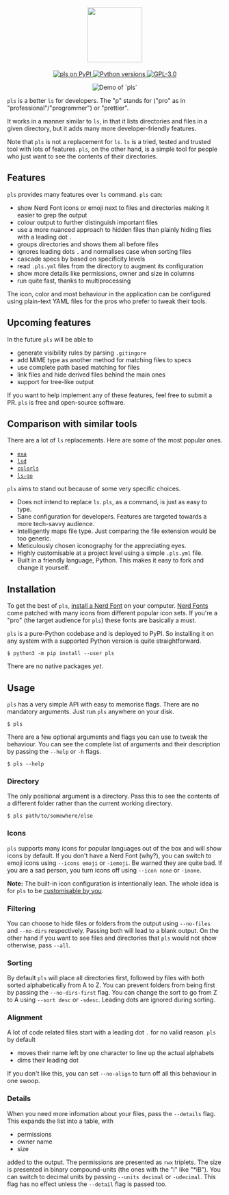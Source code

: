 <h1 align="center">
  <img height="128px" src="https://raw.githubusercontent.com/dhruvkb/pls/main/readme_assets/pls.svg"/>
</h1>

<p align="center">
  <a href="https://pypi.org/project/pls/">
    <img src="https://img.shields.io/pypi/v/pls" alt="pls on PyPI"/>
  </a>
  <a href="https://www.python.org">
    <img src="https://img.shields.io/pypi/pyversions/pls" alt="Python versions"/>
  </a>
  <a href="https://github.com/dhruvkb/pls/blob/main/LICENSE">
    <img src="https://img.shields.io/github/license/dhruvkb/pls" alt="GPL-3.0"/>
  </a>
</p>

<p align="center">
  <img src="https://raw.githubusercontent.com/dhruvkb/pls/main/readme_assets/demo.png" alt="Demo of `pls`"/>
</p>

`pls` is a better `ls` for developers. The "p" stands for ("pro" as in "professional"/"programmer") or "prettier".

It works in a manner similar to `ls`, in  that it lists directories and files in a given directory, but it adds many more developer-friendly features.

Note that `pls` is not a replacement for `ls`. `ls` is a tried, tested and trusted tool with lots of features. `pls`, on the other hand, is a simple tool for people who just want to see the contents of their directories.

## Features

`pls` provides many features over  `ls` command. `pls` can:

- show Nerd Font icons or emoji next to files and directories making it easier to grep the output
- colour output to further distinguish important files
- use a more nuanced approach to hidden files than plainly hiding files with a leading dot `.`
- groups directories and shows them all before files
- ignores leading dots `.` and normalises case when sorting files
- cascade specs by based on specificity levels
- read `.pls.yml` files from the directory to augment its configuration
- show more details like permissions, owner and size in columns
- run quite fast, thanks to multiprocessing

The icon, color and most behaviour in the application can be configured using plain-text YAML files for the pros who prefer to tweak their tools.

## Upcoming features

In the future `pls` will be able to

- generate visibility rules by parsing `.gitingore`
- add MIME type as another method for matching files to specs
- use complete path based matching for files
- link files and hide derived files behind the main ones
- support for tree-like output

If you want to help implement any of these features, feel free to submit a PR. `pls` is free and open-source software.

## Comparison with similar tools

There are a lot of `ls` replacements. Here are some of the most popular ones.

- [`exa`](https://github.com/ogham/exa)
- [`lsd`](https://github.com/Peltoche/lsd)
- [`colorls`](https://github.com/athityakumar/colorls)
- [`ls-go`](https://github.com/acarl005/ls-go)

`pls` aims to stand out because of some very specific choices.

- Does not intend to replace `ls`. `pls`, as a command, is just as easy to type.
- Sane configuration for developers. Features are targeted towards a more tech-savvy audience.
- Intelligently maps file type. Just comparing the file extension would be too generic.
- Meticulously chosen iconography for the appreciating eyes.
- Highly customisable at a project level using a simple `.pls.yml` file.
- Built in a friendly language, Python. This makes it easy to fork and change it yourself.

## Installation

To get the best of `pls`, [install a Nerd Font](https://github.com/ryanoasis/nerd-fonts/blob/master/readme.md#font-installation) on your computer. [Nerd Fonts](https://www.nerdfonts.com) come patched with many icons from different popular icon sets. If you're a "pro" (the target audience for `pls`) these fonts are basically a must.

`pls` is a pure-Python codebase and is deployed to PyPI. So installing it on any system with a supported Python version is quite straightforward.

```shell
$ python3 -m pip install --user pls
```

There are no native packages _yet_.

## Usage

`pls` has a very simple API with easy to memorise flags. There are no mandatory arguments. Just run `pls` anywhere on your disk.

```shell
$ pls
```

There are a few optional arguments and flags you can use to tweak the behaviour. You can see the complete list of arguments and their description by passing the `--help` or `-h` flags.

```shell
$ pls --help
```

### Directory

The only positional argument is a directory. Pass this to see the contents of a different folder rather than the current working directory.

```shell
$ pls path/to/somewhere/else
```

### Icons

`pls` supports many icons for popular languages out of the box and will show icons by default. If you don't have a Nerd Font (why?), you can switch to emoji icons using `--icons emoji` or `-iemoji`. Be warned they are quite bad. If you are a sad person, you turn icons off using `--icon none` or `-inone`.

**Note:** The built-in icon configuration is intentionally lean. The whole idea is for `pls` to be [customisable by you](pls/data/README.md).

### Filtering

You can choose to hide files or folders from the output using `--no-files` and `--no-dirs` respectively. Passing both will lead to a blank output. On the other hand if you want to see files and directories that `pls` would not show otherwise, pass `--all`.

### Sorting

By default `pls` will place all directories first, followed by files with both sorted alphabetically from A to Z. You can prevent folders from being first by passing the `--no-dirs-first` flag. You can change the sort to go from Z to A using `--sort desc` or `-sdesc`. Leading dots are ignored during sorting.

### Alignment

A lot of code related files start with a leading dot `.` for no valid reason. `pls` by default

- moves their name left by one character to line up the actual alphabets
- dims their leading dot

If you don't like this, you can set `--no-align` to turn off all this behaviour in one swoop.

### Details

When you need more infomation about your files, pass the `--details` flag. This expands the list into a table, with

- permissions
- owner name
- size

added to the output. The permissions are presented as `rwx` triplets. The size is presented in binary compound-units (the ones with the "i" like "*iB"). You can switch to decimal units by passing `--units decimal` or `-udecimal`. This flag has no effect unless the `--detail` flag is passed too.
